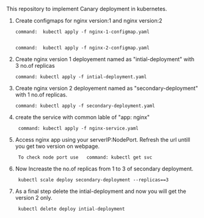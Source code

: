 This repository to implement Canary deployment in kubernetes. 

1. Create configmaps for nginx version:1 and nginx version:2

       command:  kubectl apply -f nginx-1-configmap.yaml
     
     
       command:  kubectl apply -f nginx-2-configmap.yaml

2. Create nginx version 1 deployement named as "intial-deployment" with 3 no.of replicas

       command: kubectl apply -f intial-deployment.yaml 

3. Create nginx version 2 deployement named as "secondary-deployment" with 1 no.of replicas.

       command: kubectl apply -f secondary-deployment.yaml

4. create the service with common lable of "app: nginx"

        command: kubectl apply -f nginx-service.yaml

5. Access nginx app using your serverIP:NodePort. Refresh the url untill you get two version on webpage.

        To check node port use   command: kubectl get svc

6. Now Increaste the no.of replicas from 1 to 3 of secondary deployment.

        kubectl scale deploy secondary-deployment --replicas==3

6. As a final step delete the intial-deployment and now you will get the version 2 only.

        kubectl delete deploy intial-deployment
